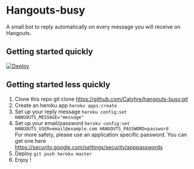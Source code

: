 Hangouts-busy
====

A small bot to reply automatically on every message you will receive on Hangouts.


Getting started quickly
----

[![Deploy](https://www.herokucdn.com/deploy/button.svg)](https://heroku.com/deploy)


Getting started less quickly
----

1. Clone this repo git clone https://github.com/Calyhre/hangouts-busy.git
2. Create an heroku app `heroku apps:create`
3. Set up your reply message `heroku config:set HANGOUTS_MESSAGE="message"`
4. Set up your email/password `heroku config:set HANGOUTS_USER=email@example.com HANGOUTS_PASSWORD=password`  
  For more safety, please use an application specific password. You can get one here https://security.google.com/settings/security/apppasswords
5. Deploy `git push heroku master`
6. Enjoy !
